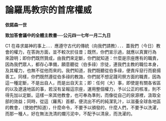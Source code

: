 # 論羅馬教宗的首席權威


**依諾森一世**

**致加答會議中的全體主教書──公元四一七年一月二九日**





C1 
在尋求屬神的事上．．．應遵守古代的傳統（向我們請教）．．．蓋我們（今日）教會的權力，在答詢方面，並不較次於往昔；既然，你們宣示過，就應以真實行為
來證明；即你們既然贊成，由我們來定斷，你們就知道：什麼是宗座應有的職責，因為我們眾人，都存心準備，願意聽從（伯多祿）宗徒，連我們主教的職位本身，
及其權力，也無不從他而來的。我們知道，我們既聽從伯多祿，便責斥惡行而褻揚善工。同樣，你們既然遵從伯多祿的教誨，你們就不想足踐司祭方面的職責，因為
這一種定斷，不是出自人，而是出自天主；即：任何（大）事，即使是有關各省區的以及遼遠地區的事，若沒有呈報這宗座，運用整個權力，予以公正的核准，則不
得先加以定斷。這樣一來其他教會，也可奉為準則，而像從自己的泉源裡，汲取全部的效益；同時，從這（羅馬）首都，便流出不朽的純潔乳汁，以滋養全球各地區
的教會，（使她們知道），什麼命令，不要予以頒發的，什麼人們，不要予以洗濯，而那一種人，好在無法洗清的爛污泥中，不配予以清泉，而洗濯的。

